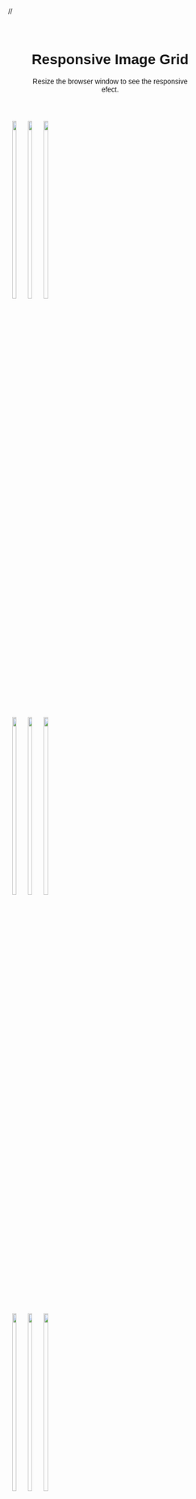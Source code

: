 <!DOCTYPE html>
 <html> //
 <style>
 * {
 box-sizing: border-box;
 }
 body{
 margin: 0;
 font-family: Arial;
 }
 .header {
 text-align: center;
 padding: 32px;
 }
 .row {
 display: -ms-fexbox;
 display: fex;-ms-fex-wrap: wrap;
 fex-wrap: wrap;
 padding: 0 4px;
 }
 .column {-ms-fex: 25%;
 f+5%;
 max-width: 25%;
 padding: 0 4px;
 }
 .column img {
 margin-top: 8px;
 vertcal-align: middle;
width: 100%;
 }
 @media screen and (max-width: 800px) {
 .column {-ms-fex: 50%;
 fex: 50%;
 max-width: 50%;
 }
 @media screen and (max-width: 600px) {
 .column {-ms-fex: 100%;
 fex: 100%;
 max-width: 100%;
 }
 }
 </style>
 <body>
 <div class="header">
 <h1>Responsive Image Grid</h1>
 <p>Resize the browser window to see the responsive efect.</p>
 </div>
 <div class="row">
 <div class="column">
 <img 
src="https://cdn.pixabay.com/photo/2023/08/01/17/59/french-bulld
 og-8163486_960_720.jpg" style="width:30%">
 <img 
src="https://cdn.pixabay.com/photo/2023/12/11/12/03/exit-sign-84
 43453_960_720.jpg" style="width:30%">
 <img 
src="https://cdn.pixabay.com/photo/2023/09/03/15/16/rofous-82308
81_960_720.jpg" style="width:30%">
 <img 
src="https://cdn.pixabay.com/photo/2023/06/14/23/12/sunset-80640
 78_960_720.jpg" style="width:30%">
 <img 
src="https://cdn.pixabay.com/photo/2022/04/03/14/22/city-7109073
 _1280.jpg" style="width:30%">
 <img 
src="https://cdn.pixabay.com/photo/2012/11/02/13/02/car-63930_12
 80.jpg" style="width:30%">
 <img 
src="https://cdn.pixabay.com/photo/2024/01/17/12/06/car-8514314_
 960_720.png" style="width:30%">
 <img 
src="https://th.bing.com/th/id/OIP.3Y4vngdkYgbj3adSMpKqzAHaFE?rs
 =1&pid=ImgDetMain" style="width:30%">
 <img 
src="https://cdn.pixabay.com/photo/2024/08/02/16/44/rose-8940207
 _1280.jpg" style="width:30%">
 </div>
 </body>
 </html>
